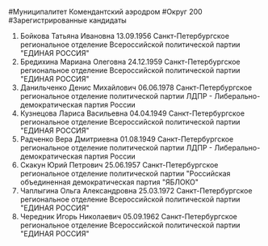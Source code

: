 #Муниципалитет
Комендантский аэродром
#Округ
200
#Зарегистрированные кандидаты
1. Бойкова Татьяна Ивановна 13.09.1956
Санкт-Петербургское региональное отделение Всероссийской политической партии "ЕДИНАЯ РОССИЯ"
2. Бредихина Мариана Олеговна 24.12.1959
Санкт-Петербургское региональное отделение Всероссийской политической партии "ЕДИНАЯ РОССИЯ"
3. Данильченко Денис Михайлович 06.06.1978
Санкт-Петербургское региональное отделение политической партии ЛДПР - Либерально-демократическая партия России
4. Кузнецова Лариса Васильевна 04.04.1949
Санкт-Петербургское региональное отделение Всероссийской политической партии "ЕДИНАЯ РОССИЯ"
5. Радченко Вера Дмитриевна 01.08.1949
Санкт-Петербургское региональное отделение политической партии ЛДПР - Либерально-демократическая партия России
6. Скакун Юрий Петрович 25.06.1957
Санкт-Петербургское региональное отделение политической партии "Российская объединенная демократическая партия "ЯБЛОКО"
7. Чаплыгина Ольга Александровна 25.03.1972
Санкт-Петербургское региональное отделение Всероссийской политической партии "ЕДИНАЯ РОССИЯ"
8. Чередник Игорь Николаевич 05.09.1962
Санкт-Петербургское региональное отделение Всероссийской политической партии "ЕДИНАЯ РОССИЯ"
